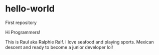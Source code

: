 # hello-world

First repository

Hi Programmers!

This is Raul aka Ralphie Ralf.
I love seafood and playing sports.
Mexican descent and ready to become a junior developer lol!
